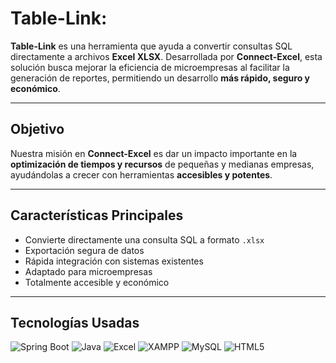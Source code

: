 # Table-Link: 
**Table-Link** es una herramienta que ayuda a convertir consultas SQL directamente a archivos **Excel XLSX**. Desarrollada por **Connect-Excel**, esta solución busca mejorar la eficiencia de microempresas al facilitar la generación de reportes, permitiendo un desarrollo **más rápido, seguro y económico**.

---

## Objetivo

Nuestra misión en **Connect-Excel** es dar un impacto importante en la **optimización de tiempos y recursos** de pequeñas y medianas empresas, ayudándolas a crecer con herramientas **accesibles y potentes**.

---

## Características Principales

- Convierte directamente una consulta SQL a formato `.xlsx`
- Exportación segura de datos
- Rápida integración con sistemas existentes
- Adaptado para microempresas
- Totalmente accesible y económico

---

## Tecnologías Usadas

![Spring Boot](https://img.shields.io/badge/Spring_Boot-6DB33F?style=flat-badge&logo=springboot&logoColor=white)
![Java](https://img.shields.io/badge/Java-ED8B00?style=flat-badge&logo=java&logoColor=white)
![Excel](https://img.shields.io/badge/Excel-217346?style=flat-&logo=microsoft-excel&logoColor=white)
![XAMPP](https://img.shields.io/badge/XAMPP-FB7A24?style=flat-square&logo=xampp&logoColor=white)
![MySQL](https://img.shields.io/badge/MySQL-4479A1?style=flat-badge&logo=mysql&logoColor=white)
![HTML5](https://img.shields.io/badge/html5-%23E34F26.svg?style=for-the-badge&logo=html5&logoColor=white)

